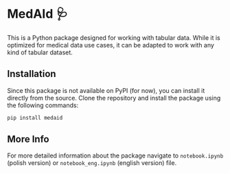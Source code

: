 # MedAId :stethoscope:

This is a Python package designed for working with tabular data. While it is optimized for medical data use cases, it can be adapted to work with any kind of tabular dataset.

## Installation

Since this package is not available on PyPI (for now), you can install it directly from the source. Clone the repository and install the package using the following commands:

```bash
pip install medaid
```
## More Info
For more detailed information about the package navigate to `notebook.ipynb` (polish version) or `notebook_eng.ipynb` (english version) file.
